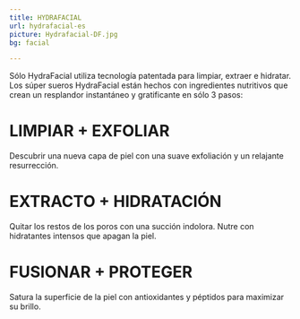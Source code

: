 ```yaml
---
title: HYDRAFACIAL
url: hydrafacial-es
picture: Hydrafacial-DF.jpg
bg: facial

---
```


Sólo HydraFacial utiliza tecnología patentada para limpiar, extraer e hidratar. Los súper sueros HydraFacial están hechos con ingredientes nutritivos que crean un resplandor instantáneo y gratificante en sólo 3 pasos:

# LIMPIAR + EXFOLIAR

Descubrir una nueva capa de piel con una suave exfoliación y un relajante resurrección.

# EXTRACTO + HIDRATACIÓN

Quitar los restos de los poros con una succión indolora. Nutre con hidratantes intensos que apagan la piel.

# FUSIONAR + PROTEGER
Satura la superficie de la piel con antioxidantes y péptidos para maximizar su brillo.
